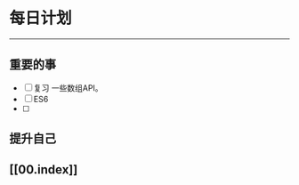 
# 每日计划
---
## 重要的事
- [ ]  复习 一些数组API。
- [ ]  ES6
- [ ]  



## 提升自己

  



## [[00.index]]










